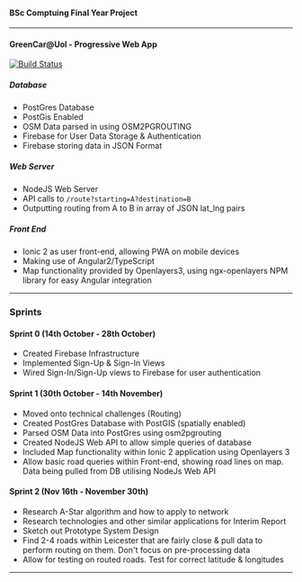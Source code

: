 #### BSc Comptuing Final Year Project
---
#### GreenCar@Uol - Progressive Web App
[![Build Status](https://travis-ci.org/Travis-Kirton/GreenCar-UoL.svg?branch=master)](https://travis-ci.org/Travis-Kirton/GreenCar-UoL)

##### Database

* PostGres Database
* PostGis Enabled
* OSM Data parsed in using OSM2PGROUTING
* Firebase for User Data Storage & Authentication
* Firebase storing data in JSON Format


##### Web Server

* NodeJS Web Server
* API calls to ```/route?starting=A?destination=B```
* Outputting routing from A to B in array of JSON lat_lng pairs


##### Front End
* Ionic 2 as user front-end, allowing PWA on mobile devices
* Making use of Angular2/TypeScript
* Map functionality provided by Openlayers3, using ngx-openlayers NPM library for easy Angular integration

---

### Sprints

#### Sprint 0 (14th October - 28th October)
* Created Firebase Infrastructure
* Implemented Sign-Up & Sign-In Views
* Wired Sign-In/Sign-Up views to Firebase for user authentication

#### Sprint 1 (30th October - 14th November)

* Moved onto technical challenges (Routing)
* Created PostGres Database with PostGIS (spatially enabled)
* Parsed OSM Data into PostGres using osm2pgrouting
* Created NodeJS Web API to allow simple queries of database
* Included Map functionality within Ionic 2 application using Openlayers 3
* Allow basic road queries within Front-end, showing road lines on map. Data being pulled from DB utilising NodeJs Web API

#### Sprint 2 (Nov 16th - November 30th)
* Research A-Star algorithm and how to apply to network
* Research technologies and other similar applications for Interim Report
* Sketch out Prototype System Design
* Find 2-4 roads within Leicester that are fairly close & pull data to perform routing on them. Don't focus on pre-processing data
* Allow for testing on routed roads. Test for correct latitude & longitudes
---




